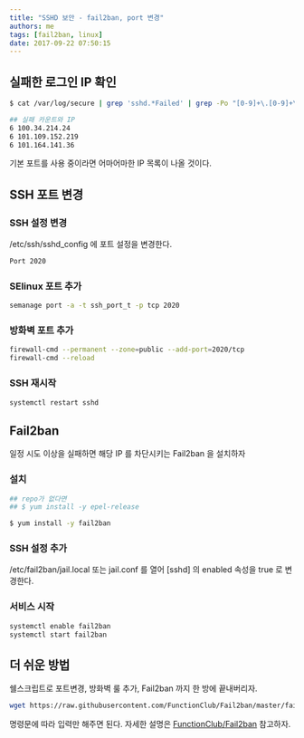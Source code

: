 ```yaml
---
title: "SSHD 보안 - fail2ban, port 변경"
authors: me
tags: [fail2ban, linux]
date: 2017-09-22 07:50:15
---
```


## 실패한 로그인 IP 확인

```bash
$ cat /var/log/secure | grep 'sshd.*Failed' | grep -Po "[0-9]+\.[0-9]+\.[0-9]+\.[0-9]+" | sort | uniq -c

## 실패 카운트와 IP
6 100.34.214.24
6 101.109.152.219
6 101.164.141.36
```

기본 포트를 사용 중이라면 어마어마한 IP 목록이 나올 것이다.

## SSH 포트 변경

### SSH 설정 변경

/etc/ssh/sshd_config 에 포트 설정을 변경한다.

```bash title="/etc/ssh/sshd_config"
Port 2020
```

### SElinux 포트 추가

```bash
semanage port -a -t ssh_port_t -p tcp 2020
```

### 방화벽 포트 추가

```bash
firewall-cmd --permanent --zone=public --add-port=2020/tcp
firewall-cmd --reload
```

### SSH 재시작

```bash
systemctl restart sshd
```

## Fail2ban

일정 시도 이상을 실패하면 해당 IP 를 차단시키는 Fail2ban 을 설치하자

### 설치

```bash
## repo가 없다면
## $ yum install -y epel-release

$ yum install -y fail2ban
```

### SSH 설정 추가

/etc/fail2ban/jail.local 또는 jail.conf 를 열어 [sshd] 의 enabled 속성을 true 로 변경한다.

### 서비스 시작

```bash
systemctl enable fail2ban
systemctl start fail2ban
```

## 더 쉬운 방법

쉘스크립트로 포트변경, 방화벽 룰 추가, Fail2ban 까지 한 방에 끝내버리자.

```bash
wget https://raw.githubusercontent.com/FunctionClub/Fail2ban/master/fail2ban.sh && bash fail2ban.sh 2>&1 | tee fail2ban.log
```

명령문에 따라 입력만 해주면 된다. 자세한 설명은 [FunctionClub/Fail2ban](https://github.com/FunctionClub/Fail2ban) 참고하자.
